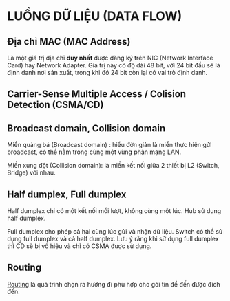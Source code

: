 # LUỒNG DỮ LIỆU (DATA FLOW)

## Địa chỉ MAC (MAC Address)

Là một giá trị địa chỉ **duy nhất** được đăng ký trên NIC (Network Interface Card) hay Network Adapter. Giá trị này có độ dài 48 bit, với 24 bit đầu sẽ là định danh nơi sản xuất, trong khi đó 24 bit còn lại có vai trò định danh.

## Carrier-Sense Multiple Access / Colision Detection (CSMA/CD)

## Broadcast domain, Collision domain

Miền quảng bá (Broadcast domain) : hiểu đởn giản là miền thực hiện gửi broadcast, có thể nằm trong cùng một vùng phân mạng LAN.

Miền xung đột (Collision domain): là miền kết nối giữa 2 thiết bị L2 (Switch, Bridge) với nhau.

## Half dumplex, Full dumplex

Half dumplex chỉ có một kết nối mỗi lượt, không cùng một lúc. Hub sử dụng half dumplex.

Full dumplex cho phép cả hai cùng lúc gửi và nhận dữ liệu. Switch có thể sử dụng full dumplex và cả half dumplex. Lưu ý rằng khi sử dụng full dumplex thì CD sẽ bị vô hiệu và chỉ có CSMA được sử dụng.

## Routing

[Routing](../4_4_Routing/index.md) là quá trình chọn ra hướng đi phù hợp cho gói tin để đến được đích đến.
